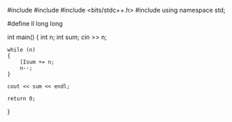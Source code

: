 #include <iostream>
#include <algorithm>
#include <bits/stdc++.h>
#include <string>
using namespace std;

#define ll long long

int main()
{
    int n;
    int sum;
    cin >> n;

    while (n)
    {
        [Isum += n;
        n--;
    }

    cout << sum << endl;

    return 0;
}

